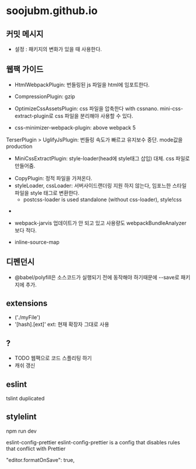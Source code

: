# soojubm.github.io

## 커밋 메시지

- 설정 : 패키지의 변화가 있을 때 사용한다.

## 웹팩 가이드

- HtmlWebpackPlugin: 번들링된 js 파일을 html에 임포트한다.

- CompressionPlugin: gzip

- OptimizeCssAssetsPlugin: css 파일을 압축한다 with cssnano. mini-css-extract-plugin로 css 파일을 분리해야 사용할 수 있다.
- css-minimizer-webpack-plugin: above webpack 5

TerserPlugin > UglifyJsPlugin: 번들링 속도가 빠르고 유지보수 중단. mode값을 production

- MiniCssExtractPlugin: style-loader(head에 style태그 삽입) 대체. css 파일로 만들어줌.

* CopyPlugin: 정적 파일을 가져온다.
* styleLoader, cssLoader: 서버사이드랜더링 지원 하지 않는다, 임포느한 스타일 파일을 style 태그로 변환한다.
  - postcss-loader is used standalone (without css-loader), style!css

-

- webpack-jarvis 업데이트가 안 되고 있고 사용량도 webpackBundleAnalyzer보다 적다.

- inline-source-map

## 디펜던시

- @babel/polyfill은 소스코드가 실행되기 전에 동작해야 하기때문에 --save로 패키지에 추가.

## extensions

- ('./myFile')
- '[hash].[ext]' ext: 현재 확장자 그대로 사용

## ?

- TODO 웹팩으로 코드 스플리팅 하기
- 캐쉬 갱신

## eslint

tslint duplicated

## stylelint

npm run dev

eslint-config-prettier
eslint-config-prettier is a config that disables rules that conflict with Prettier

"editor.formatOnSave": true,
